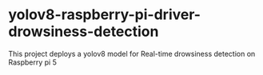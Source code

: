 # yolov8-raspberry-pi-driver-drowsiness-detection
This project deploys a yolov8 model for Real-time drowsiness detection on Raspberry pi 5
